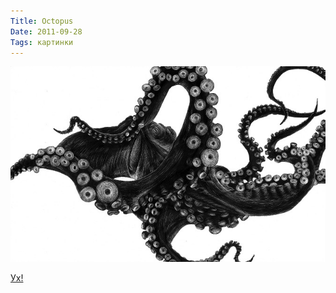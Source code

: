 ```yaml
---
Title: Octopus
Date: 2011-09-28
Tags: картинки
---
```


![sprut.jpg](images/sprut.jpg)

[Ух!](http://tierraconnor.com/1319219/Octopus)